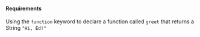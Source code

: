 #### Requirements

Using the `function` keyword to declare a function called `greet` that returns a String `"Hi, Ed!"`
